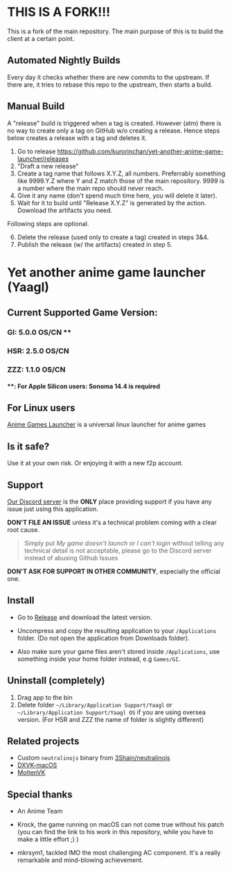 # THIS IS A FORK!!!

This is a fork of the main repository.
The main purpose of this is to build the client at a certain point.

## Automated Nightly Builds

Every day it checks whether there are new commits to the upstream. If there are, it tries to
rebase this repo to the upstream, then starts a build.

## Manual Build

A "release" build is triggered when a tag is created. However (atm) there is no way to create only
a tag on GitHub w/o creating a release.
Hence steps below creates a release with a tag and deletes it.

1. Go to release https://github.com/kurorinchan/yet-another-anime-game-launcher/releases
2. "Draft a new release"
3. Create a tag name that follows X.Y.Z, all numbers. Preferrably something like 9999.Y.Z where Y and Z match those of the main repository. 9999 is a number where the main repo should never reach.
4. Give it any name (don't spend much time here, you will delete it later).
5. Wait for it to build until "Release X.Y.Z" is generated by the action. Download the artifacts you need.

Following steps are optional.

6. Delete the release (used only to create a tag) created in steps 3&4.
7. Publish the release (w/ the artifacts) created in step 5.

# Yet another anime game launcher (Yaagl)

## Current Supported Game Version: 
### GI: 5.0.0 OS/CN **
### HSR: 2.5.0 OS/CN
### ZZZ: 1.1.0 OS/CN

#### **: For Apple Silicon users: Sonoma 14.4 is required

## For Linux users
[Anime Games Launcher](https://github.com/an-anime-team/anime-games-launcher) is a universal linux launcher for anime games

<!-- ## Policy

Please don't link to this repository. If you really want to share it with people, just tell the project name __Yaagl__ and where to find (Github!) but __don't share/disclose the link__ unless it's a private message.

Do __not__ provide any forms of tutorial for _how to use Yaagl_ on public channels. (If you really want to do that, ask the project owner for permission first.)

Do __not__ mention the real name of the game or the game company, in code commits, issues, pr or dicussions. Use _The Anime Game_ or _The Anime Company_ instead.

Just follow these, or share and ruin this project for all other macOS (including Linux as well) players. -->

<!-- ### Hall of Shame

This is a list of people/organization violating Yaagl policies -->

## Is it safe?

Use it at your own risk. Or enjoying it with a new f2p account.

## Support

[Our Discord server](https://discord.gg/HrV52MgSC2) is the **ONLY** place providing support if you have any issue just using this application. 

**DON'T FILE AN ISSUE** unless it's a technical problem coming with a clear root cause. 

> Simply put _My game doesn't launch_ or _I can't login_ without telling any technical detail is not acceptable, please go to the Discord server instead of abusing Github Issues

**DON'T ASK FOR SUPPORT IN OTHER COMMUNITY**, especially the official one.

## Install

- Go to [Release](https://github.com/3Shain/yet-another-anime-game-launcher/releases/latest) and download the latest version.

- Uncompress and copy the resulting application to your `/Applications` folder. (Do not open the application from Downloads folder).

- Also make sure your game files aren't stored inside `/Applications`, use something inside your home folder instead, e.g `Games/GI`.
<!-- 
## Development (Outdated)

### Setup
```sh
git clone https://github.com/3Shain/yet-another-anime-game-launcher
cd yet-another-anime-game-launcher
pnpm install
./configure.sh
pnpm exec neu update
```


### Run
```sh
# CN
pnpm start
# Oversea
pnpm run start-hk4eos
```

### Build
```sh
node ./build-app.js
``` -->

## Uninstall (completely)
1. Drag app to the bin
2. Delete folder `~/Library/Application Support/Yaagl` or `~/Library/Application Support/Yaagl OS` if you are using oversea version. (For HSR and ZZZ the name of folder is slightly different)

## Related projects

* Custom `neutralinojs` binary from [3Shain/neutralinojs](https://github.com/3Shain/neutralinojs)
* [DXVK-macOS](https://github.com/Gcenx/DXVK-macOS)
* [MoltenVK](https://github.com/KhronosGroup/MoltenVK)

## Special thanks
* An Anime Team
* Krock, the game running on macOS can not come true without his patch (you can find the link to his work in this repository, while you have to make a little effort ;) )

* mkrsym1, tackled IMO the most challenging AC component. It's a really remarkable and mind-blowing achievement.
